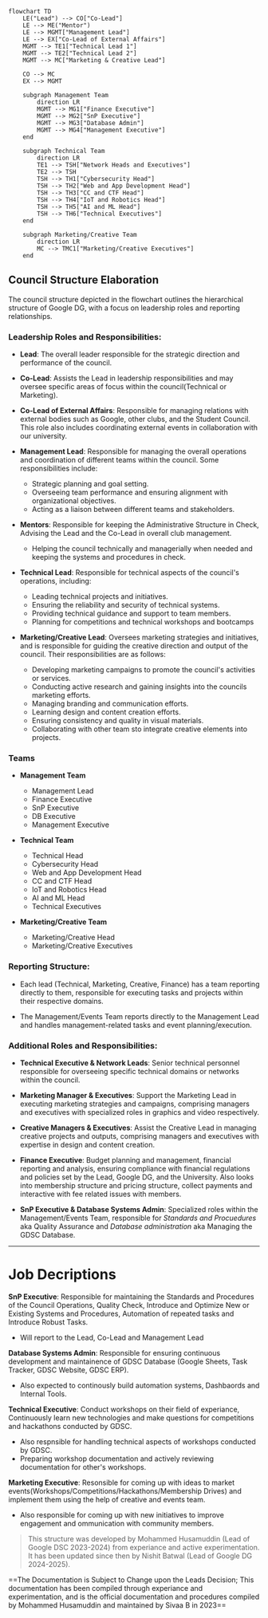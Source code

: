 ```mermaid
flowchart TD
    LE("Lead") --> CO["Co-Lead"]
    LE --> ME("Mentor")
    LE --> MGMT["Management Lead"]
    LE --> EX["Co-Lead of External Affairs"]
    MGMT --> TE1["Technical Lead 1"]
    MGMT --> TE2["Technical Lead 2"]
    MGMT --> MC["Marketing & Creative Lead"]

    CO --> MC
    EX --> MGMT

    subgraph Management Team
        direction LR
        MGMT --> MG1["Finance Executive"]
        MGMT --> MG2["SnP Executive"]
        MGMT --> MG3["Database Admin"]
        MGMT --> MG4["Management Executive"]
    end

    subgraph Technical Team
        direction LR
        TE1 --> TSH["Network Heads and Executives"]
        TE2 --> TSH
        TSH --> TH1["Cybersecurity Head"]
        TSH --> TH2["Web and App Development Head"]
        TSH --> TH3["CC and CTF Head"]
        TSH --> TH4["IoT and Robotics Head"]
        TSH --> TH5["AI and ML Head"]
        TSH --> TH6["Technical Executives"]
    end

    subgraph Marketing/Creative Team
        direction LR
        MC --> TMC1["Marketing/Creative Executives"]
    end
```
## Council Structure Elaboration

The council structure depicted in the flowchart outlines the hierarchical structure of Google DG, with a focus on leadership roles and reporting relationships. 

### Leadership Roles and Responsibilities:

- **Lead**: The overall leader responsible for the strategic direction and performance of the council.

- **Co-Lead**: Assists the Lead in leadership responsibilities and may oversee specific areas of focus within the council(Technical or Marketing).

- **Co-Lead of External Affairs**: Responsible for managing relations with external bodies such as Google, other clubs, and the Student Council. This role also includes coordinating external events in collaboration with our university.

- **Management Lead**: Responsible for managing the overall operations and coordination of different teams within the council. Some responsibilities include:
    - Strategic planning and goal setting.
    - Overseeing team performance and ensuring alignment with organizational objectives.
    - Acting as a liaison between different teams and stakeholders.

- **Mentors**: Responsible for keeping the Administrative Structure in Check, Advising the Lead and the Co-Lead in overall club management.
  - Helping the council technically and managerially when needed and keeping the systems and procedures in check.

- **Technical Lead**: Responsible for technical aspects of the council's operations, including:
    - Leading technical projects and initiatives.
    - Ensuring the reliability and security of technical systems.
    - Providing technical guidance and support to team members.
    - Planning for competitions and technical workshops and bootcamps

- **Marketing/Creative Lead**: Oversees marketing strategies and initiatives, and is responsible for guiding the creative direction and output of the council. Their responsibilities are as follows:
    - Developing marketing campaigns to promote the council's activities or services.
    - Conducting active research and gaining insights into the councils marketing efforts.
    - Managing branding and communication efforts.
    - Learning design and content creation efforts.
    - Ensuring consistency and quality in visual materials.
    - Collaborating with other team sto integrate creative elements into projects.
 
### Teams

- **Management Team**
    - Management Lead
    - Finance Executive
    - SnP Executive
    - DB Executive
    - Management Executive
 
- **Technical Team**
    - Technical Head
    - Cybersecurity Head
    - Web and App Development Head
    - CC and CTF Head
    - IoT and Robotics Head
    - AI and ML Head
    - Technical Executives

- **Marketing/Creative Team**
    - Marketing/Creative Head
    - Marketing/Creative Executives

### Reporting Structure:

- Each lead (Technical, Marketing, Creative, Finance) has a team reporting directly to them, responsible for executing tasks and projects within their respective domains.

- The Management/Events Team reports directly to the Management Lead and handles management-related tasks and event planning/execution.

### Additional Roles and Responsibilities:

- **Technical Executive & Network Leads**: Senior technical personnel responsible for overseeing specific technical domains or networks within the council.

- **Marketing Manager & Executives**: Support the Marketing Lead in executing marketing strategies and campaigns, comprising managers and executives with specialized roles in graphics and video respectively.

- **Creative Managers & Executives**: Assist the Creative Lead in managing creative projects and outputs, comprising managers and executives with expertise in design and content creation.

- **Finance Executive**: Budget planning and management, financial reporting and analysis, ensuring compliance with financial regulations and policies set by the Lead, Google DG, and the University. Also looks into membership structure and pricing structure, collect payments and interactive with fee related issues with members.

- **SnP Executive & Database Systems Admin**: Specialized roles within the Management/Events Team, responsible for _Standards and Procuedures_ aka Quality Assurance and _Database administration_ aka Managing the GDSC Database.
---

# Job Decriptions

**SnP Executive**: Responsible for maintaining the Standards and Procedures of the Council Operations, Quality Check, Introduce and Optimize New or Existing Systems and Procedures, Automation of repeated tasks and Introduce Robust Tasks.

- Will report to the Lead, Co-Lead and Management Lead

**Database Systems Admin**: Responsible for ensuring continuous development and maintainence of GDSC Database (Google Sheets, Task Tracker, GDSC Website, GDSC ERP).

- Also expected to continously build automation systems, Dashbaords and Internal Tools.

**Technical Executive**: Conduct workshops on their field of experiance, Continuously learn new technologies and make questions for competitions and hackathons conducted by GDSC.

- Also respnsible for handling technical aspects of workshops conducted by GDSC.
- Preparing workshop documentation and actively reviewing documentation for other's workshops.

**Marketing Executive**: Resonsible for coming up with ideas to market events(Workshops/Competitions/Hackathons/Membership Drives) and implement them using the help of creative and events team.
- Also responsible for coming up with new initiatives to improve engagement and ommunication with community members.

> This structure was developed by Mohammed Husamuddin (Lead of Google DSC 2023-2024) from experiance and active experimentation. It has been updated since then by Nishit Batwal (Lead of Google DG 2024-2025).

  ==The Documentation is Subject to Change upon the Leads Decision; This documentation has been compiled through experiance and experimentation, and is the official documentation and procedures compiled by Mohammed Husamuddin and maintained by Sivaa B in 2023==


